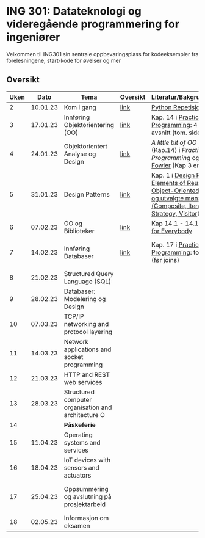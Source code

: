 # ING 301: Datateknologi og videregående programmering for ingeniører

Velkommen til ING301 sin sentrale oppbevaringsplass for kodeeksempler fra forelesningene, start-kode for øvelser og mer

## Oversikt

**Uken** | **Dato** | **Tema**                                            | **Oversikt**                            | **Literatur/Bakgrunnsmaterial**                                                                                                                                                                                         | **Frister**
---------|----------|-----------------------------------------------------|-----------------------------------------|-------------------------------------------------------------------------------------------------------------------------------------------------------------------------------------------------------------------------|---------------
2 | 10.01.23 | Kom i gang                                          | [link](weeks/2-get-started/week2.md)    | [Python Repetisjon](weeks/2-get-started/python-overview.md)                                                                                                                                                             | 
3 | 17.01.23 | Innføring Objektorientering (OO)                    | [link](weeks/3-intro-oo/week3.md)       | Kap. 14 i [Practical Programming](https://pragprog.com/titles/gwpy3/practical-programming-third-edition/): 4 Første avsnitt (tom. side 285)                                                                             | [Oppgave 1: Sø 22.01](https://hvl.instructure.com/courses/22301/assignments/62540?module_item_id=609737)
4 | 24.01.23 | Objektorientert Analyse og Design                   | [link](weeks/4-oo-modeling/week4.md)    | _A little bit of OO Theory_ (Kap.14) i  _Practical Programming_ og [Kap 1-3 i Fowler](https://hvl.instructure.com/courses/22301/files/folder/handouts?preview=2161797) (Kap 3 er mest viktig)                           | [Oppgave 2: Sø 29.01](https://hvl.instructure.com/courses/22301/assignments/62545?module_item_id=609738)
5 | 31.01.23 | Design Patterns                                     | [link](weeks/5-oo-patterns/week5.md)    | Kap. 1 i [Design Patterns: Elements of Reusable Object-Oriented Software og utvalgte mønster (Composite, Iterator, Strategy, Visitor)](https://hvl.instructure.com/courses/22301/files/folder/handouts?preview=2178753) |
6 | 07.02.23 | OO og Biblioteker                                   | [link](weeks/6-oo-wrapup/week6.md)      | Kap 14.1 - 14.11 i [Python for Everybody](http://do1.dr-chuck.com/pythonlearn/EN_us/pythonlearn.pdf)                                                                                                                    | 
7 | 14.02.23 | Innføring Databaser                                 | [link](weeks/7-database-intro/week7.md) | Kap. 17 i [Practical Programming](https://pragprog.com/titles/gwpy3/practical-programming-third-edition/):  tom side 353 (før joins)                                                                                    | Prosjekt Del A: Sø 19.02
8 | 21.02.23 | Structured Query Language (SQL)                     |                                         |                                                                                                                                                                                                                         |
9 | 28.02.23 | Databaser: Modelering og Design                     |                                         |                                                                                                                                                                                                                         |
10 | 07.03.23 | TCP/IP networking and protocol layering             |                                         |                                                                                                                                                                                                                         |  Prosjekt Del B: Sø 12.03
11 | 14.03.23 | Network applications and socket programming         |                                         |                                                                                                                                                                                                                         |
12 | 21.03.23 | HTTP and REST web services                          |                                         |                                                                                                                                                                                                                         | 
13 | 28.03.23 | Structured computer organisation and architecture O |                                         |                                                                                                                                                                                                                         | Prosjekt Del C: Sø 01.04
14 | | **Påskeferie**                                      |                                         |                                                                                                                                                                                                                         |
15 | 11.04.23 | Operating systems and services                      |                                         |                                                                                                                                                                                                                         |
16 | 18.04.23 | IoT devices with sensors and actuators              |                                         |                                                                                                                                                                                                                         | 
17 | 25.04.23 | Oppsummering og avslutning på prosjektarbeid        |                                         |                                                                                                                                                                                                                         | Prosjekt Del D: Sø 30.04
18 | 02.05.23 | Informasjon om eksamen                              |                                         |                                                                                                                                                                                                                         |
